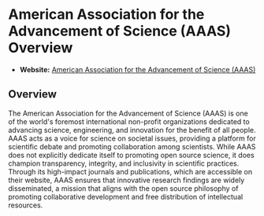 # American Association for the Advancement of Science (AAAS) Overview

- **Website:** [American Association for the Advancement of Science (AAAS)](https://www.aaas.org/)

## Overview

The American Association for the Advancement of Science (AAAS) is one of the world's foremost international non-profit organizations dedicated to advancing science, engineering, and innovation for the benefit of all people. AAAS acts as a voice for science on societal issues, providing a platform for scientific debate and promoting collaboration among scientists. While AAAS does not explicitly dedicate itself to promoting open source science, it does champion transparency, integrity, and inclusivity in scientific practices. Through its high-impact journals and publications, which are accessible on their website, AAAS ensures that innovative research findings are widely disseminated, a mission that aligns with the open source philosophy of promoting collaborative development and free distribution of intellectual resources.
